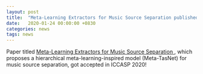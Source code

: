 ```yaml
---
layout: post
title:  "Meta-Learning Extractors for Music Source Separation published in proceedings of ICCASP 2020"
date:   2020-01-24 00:00:00 +0830
categories: news
tags: news
---
```


Paper titled <a href= "https://github.com/pfnet-research/meta-tasnet">Meta-Learning Extractors for Music Source Separation </a>, which proposes a hierarchical meta-learning-inspired model (Meta-TasNet) for music source separation, got accepted in ICCASP 2020!